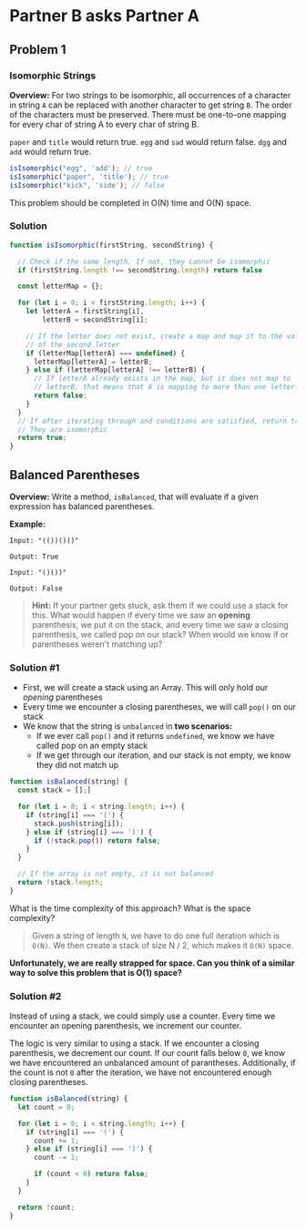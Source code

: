 # Partner B asks Partner A

## Problem 1

### Isomorphic Strings

**Overview:** For two strings to be isomorphic, all occurrences of a character in string `A` can be replaced with another character
to get string `B`. The order of the characters must be preserved. There must be one-to-one mapping for every char of
string A to every char of string B.

`paper` and `title` would return true.
`egg` and `sad` would return false.
`dgg` and `add` would return true.

```js
isIsomorphic("egg", 'add'); // true
isIsomorphic("paper", 'title'); // true
isIsomorphic("kick", 'side'); // false
```
This problem should be completed in O(N) time and O(N) space.

### Solution


```js
function isIsomorphic(firstString, secondString) {

  // Check if the same length. If not, they cannot be isomorphic
  if (firstString.length !== secondString.length) return false

  const letterMap = {};

  for (let i = 0; i < firstString.length; i++) {
    let letterA = firstString[i],
        letterB = secondString[i];

    // If the letter does not exist, create a map and map it to the value
    // of the second letter
    if (letterMap[letterA] === undefined) {
      letterMap[letterA] = letterB;
    } else if (letterMap[letterA] !== letterB) {
      // If letterA already exists in the map, but it does not map to
      // letterB, that means that A is mapping to more than one letter.
      return false;
    }
  }
  // If after iterating through and conditions are satisfied, return true.
  // They are isomorphic
  return true;
}
```

## Balanced Parentheses

**Overview:** Write a method, `isBalanced`, that will evaluate if a given expression has balanced parentheses.

**Example:**
```
Input: "(())()()"

Output: True
```

```
Input: "()())"

Output: False
```

> **Hint:** If your partner gets stuck, ask them if we could use a stack for this. What would happen if every time we saw an **opening** parenthesis, we put it on the stack, and every time we saw a closing parenthesis, we called pop on our stack? When would we know if or parentheses weren't matching up?

### Solution \#1

* First, we will create a stack using an Array. This will only hold our _opening_ parentheses
* Every time we encounter a closing parentheses, we will call `pop()` on our stack
* We know that the string is `unbalanced` in **two scenarios:**
  * If we ever call `pop()` and it returns `undefined`, we know we have called pop on an empty stack
  * If we get through our iteration, and our stack is not empty, we know they did not match up

```js
function isBalanced(string) {
  const stack = [];]

  for (let i = 0; i < string.length; i++) {
    if (string[i] === '(') {
      stack.push(string[i]);
    } else if (string[i] === ')') {
      if (!stack.pop()) return false;
    }
  }

  // If the array is not empty, it is not balanced
  return !stack.length;
}
```

What is the time complexity of this approach? What is the space complexity?

> Given a string of length `N`, we have to do one full iteration which is `O(N)`. We then create a stack of size N / 2, which makes it `O(N)` space.

**Unfortunately, we are really strapped for space. Can you think of a similar way to solve this problem that is O(1) space?**

### Solution \#2

Instead of using a stack, we could simply use a counter. Every time we encounter an opening parenthesis, we increment our counter.

The logic is very similar to using a stack. If we encounter a closing parenthesis, we decrement our count. If our count falls below `0`, we know we have encountered an unbalanced amount of parantheses. Additionally, if the count is not `0` after the iteration, we have not encountered enough closing parentheses.

```js
function isBalanced(string) {
  let count = 0;

  for (let i = 0; i < string.length; i++) {
    if (string[i] === '(') {
      count += 1;
    } else if (string[i] === ')') {
      count -= 1;

      if (count < 0) return false;
    }
  }

  return !count;
}
```
